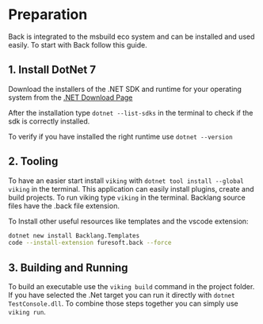 # Preparation

Back is integrated to the msbuild eco system and can be installed and used easily. To start with Back follow this guide.

## 1. Install DotNet 7

Download the installers of the .NET SDK and runtime for your operating system from the [.NET Download Page](https://dotnet.microsoft.com/en-us/download/dotnet/7.0)

After the installation type `dotnet --list-sdks` in the terminal to check if the sdk is correctly installed.

To verify if you have installed the right runtime use `dotnet --version`

## 2. Tooling

To have an easier start install `viking` with `dotnet tool install --global viking` in the terminal. This application can easily install plugins, create and build projects. To run viking type `viking` in the terminal. Backlang source files have the .back file extension.


To Install other useful resources like templates and the vscode extension:

```bash
dotnet new install Backlang.Templates
code --install-extension furesoft.back --force
```


## 3. Building and Running

To build an executable use the `viking build` command in the project folder. If you have selected the .Net target you can run it directly with `dotnet TestConsole.dll`. To combine those steps together you can simply use `viking run`. 